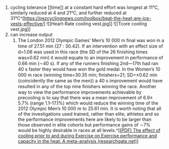 1. cycling tolerance [[time]] at a constant hard effort was longest at 11°C, similarly reduced at 4 and 21°C, and further reduced at 31°C^[https://pezcyclingnews.com/toolbox/beat-the-heat-are-ice-vests-effective/]
![[Heart-Rate cooling vest.jpg]]
![[Tcore cooling vest.jpg]]
2. can increase output
	1. The London 2012 Olympic Games’ Men’s 10 000 m ﬁnal was won in a time of 27.51 min (27 : 30.42). If an intervention with an effect size of d=1.06 was used in this race (the SD of the 26 ﬁnishing times was±0.62 min) it would equate to an improvement in performance of 0.66 min (∼40 s). If any of the runners ﬁnishing 2nd—17th had ran 40 s faster they would have won the gold medal. In the Women’s 10 000 m race (winning time=30.35 min; ﬁnishers=21; SD=±0.62 min (coincidently the same as the men)) a 40 s improvement would have resulted in any of the top nine ﬁnishers winning the race. Another way to view the performance improvements achievable by precooling is to say that there was a mean improvement of 6.9± 5.7% (range 1.1–17.1%) which would reduce the winning time of the 2012 Olympic Men’s 10 000 m to 25.61 min. It is worth noting that all of the investigations used trained, rather than elite, athletes and so the performance improvements here are likely to be larger than those observed in elite cohorts but performance gains of ∼7% would be highly desirable in races at all levels.^[[(PDF) The effect of cooling prior to and during Exercise on Exercise performance and capacity in the heat: A meta-analysis (researchgate.net)](https://www.researchgate.net/publication/255954537_The_effect_of_cooling_prior_to_and_during_Exercise_on_Exercise_performance_and_capacity_in_the_heat_A_meta-analysis)]